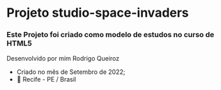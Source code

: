 # Projeto studio-space-invaders

### Este Projeto foi criado como modelo de estudos no curso de HTML5
Desenvolvido por mim Rodrigo Queiroz

- Criado no mês de Setembro de 2022;
- 📍  Recife - PE / Brasil
